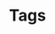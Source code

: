 ---
type: table
id: table.tags
title: Tags
description: |
  Stores tags for categorizing meals and foods (e.g., vegan, high-protein, gluten-free) to support advanced filtering and search in meal discovery.

fields:
  - id: id
    type: uuid
    description: Unique identifier for the tag.
    constraints: [primary key, not null]
  - id: name
    type: string
    description: Name of the tag (e.g., "vegan").
    constraints: [not null, unique]
  - id: description
    type: string
    description: Description of the tag.
    constraints: []
  - id: created_at
    type: timestamp
    description: Record creation timestamp.
    constraints: [not null]
  - id: updated_at
    type: timestamp
    description: Record last update timestamp.
    constraints: [not null]

related:
  feature:
    - feature.meal_discovery
  event:
    - event.apply_filters
    - event.filter_meals
  screen:
    - screen.explore_grid
  component:
    - component.filter_button
  api_endpoint:
    - endpoint.api.recipes_search_query.GET
  db:
    graph:
      - node.tag
--- 